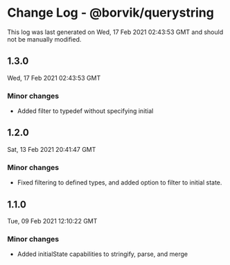 # Change Log - @borvik/querystring

This log was last generated on Wed, 17 Feb 2021 02:43:53 GMT and should not be manually modified.

## 1.3.0
Wed, 17 Feb 2021 02:43:53 GMT

### Minor changes

- Added filter to typedef without specifying initial

## 1.2.0
Sat, 13 Feb 2021 20:41:47 GMT

### Minor changes

- Fixed filtering to defined types, and added option to filter to initial state.

## 1.1.0
Tue, 09 Feb 2021 12:10:22 GMT

### Minor changes

- Added initialState capabilities to stringify, parse, and merge

